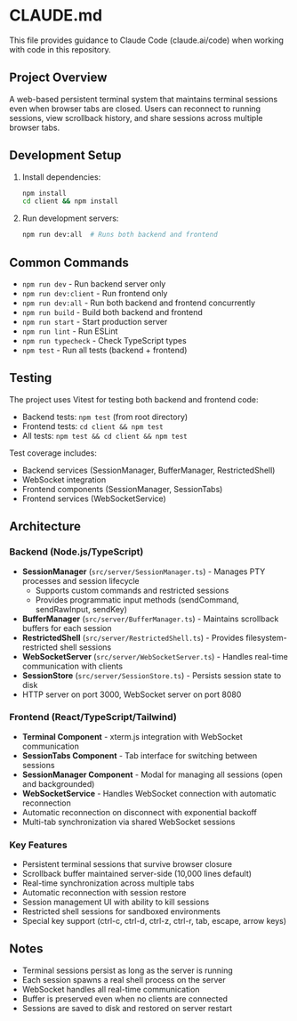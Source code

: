 # CLAUDE.md

This file provides guidance to Claude Code (claude.ai/code) when working with code in this repository.

## Project Overview

A web-based persistent terminal system that maintains terminal sessions even when browser tabs are closed. Users can reconnect to running sessions, view scrollback history, and share sessions across multiple browser tabs.

## Development Setup

1. Install dependencies:
   ```bash
   npm install
   cd client && npm install
   ```

2. Run development servers:
   ```bash
   npm run dev:all  # Runs both backend and frontend
   ```

## Common Commands

- `npm run dev` - Run backend server only
- `npm run dev:client` - Run frontend only  
- `npm run dev:all` - Run both backend and frontend concurrently
- `npm run build` - Build both backend and frontend
- `npm run start` - Start production server
- `npm run lint` - Run ESLint
- `npm run typecheck` - Check TypeScript types
- `npm test` - Run all tests (backend + frontend)

## Testing

The project uses Vitest for testing both backend and frontend code:

- Backend tests: `npm test` (from root directory)
- Frontend tests: `cd client && npm test`
- All tests: `npm test && cd client && npm test`

Test coverage includes:
- Backend services (SessionManager, BufferManager, RestrictedShell)
- WebSocket integration
- Frontend components (SessionManager, SessionTabs)
- Frontend services (WebSocketService)

## Architecture

### Backend (Node.js/TypeScript)
- **SessionManager** (`src/server/SessionManager.ts`) - Manages PTY processes and session lifecycle
  - Supports custom commands and restricted sessions
  - Provides programmatic input methods (sendCommand, sendRawInput, sendKey)
- **BufferManager** (`src/server/BufferManager.ts`) - Maintains scrollback buffers for each session
- **RestrictedShell** (`src/server/RestrictedShell.ts`) - Provides filesystem-restricted shell sessions
- **WebSocketServer** (`src/server/WebSocketServer.ts`) - Handles real-time communication with clients
- **SessionStore** (`src/server/SessionStore.ts`) - Persists session state to disk
- HTTP server on port 3000, WebSocket server on port 8080

### Frontend (React/TypeScript/Tailwind)
- **Terminal Component** - xterm.js integration with WebSocket communication
- **SessionTabs Component** - Tab interface for switching between sessions
- **SessionManager Component** - Modal for managing all sessions (open and backgrounded)
- **WebSocketService** - Handles WebSocket connection with automatic reconnection
- Automatic reconnection on disconnect with exponential backoff
- Multi-tab synchronization via shared WebSocket sessions

### Key Features
- Persistent terminal sessions that survive browser closure
- Scrollback buffer maintained server-side (10,000 lines default)
- Real-time synchronization across multiple tabs
- Automatic reconnection with session restore
- Session management UI with ability to kill sessions
- Restricted shell sessions for sandboxed environments
- Special key support (ctrl-c, ctrl-d, ctrl-z, ctrl-r, tab, escape, arrow keys)

## Notes

- Terminal sessions persist as long as the server is running
- Each session spawns a real shell process on the server
- WebSocket handles all real-time communication
- Buffer is preserved even when no clients are connected
- Sessions are saved to disk and restored on server restart